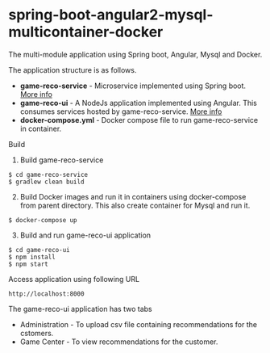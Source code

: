 # spring-boot-angular2-mysql-multicontainer-docker
The multi-module application using Spring boot, Angular, Mysql and Docker.

The application structure is as follows.
- **game-reco-service** - Microservice implemented using Spring boot. [More info](game-reco-service/README.md)
- **game-reco-ui** - A NodeJs application implemented using Angular. This consumes services hosted by game-reco-service.  [More info](game-reco-ui/README.md)
- **docker-compose.yml** - Docker compose file to run game-reco-service in container.

Build

1) Build game-reco-service

```
$ cd game-reco-service
$ gradlew clean build
```

2) Build Docker images and run it in containers using docker-compose from parent directory.
   This also create container for Mysql and run it.
   
```
$ docker-compose up
```

3) Build and run game-reco-ui application

```
$ cd game-reco-ui
$ npm install
$ npm start
```

Access application using following URL

```
http://localhost:8000
```
The game-reco-ui application has two tabs
- Administration - To upload csv file containing recommendations for the cstomers.
- Game Center - To view recommendations for the customer.


